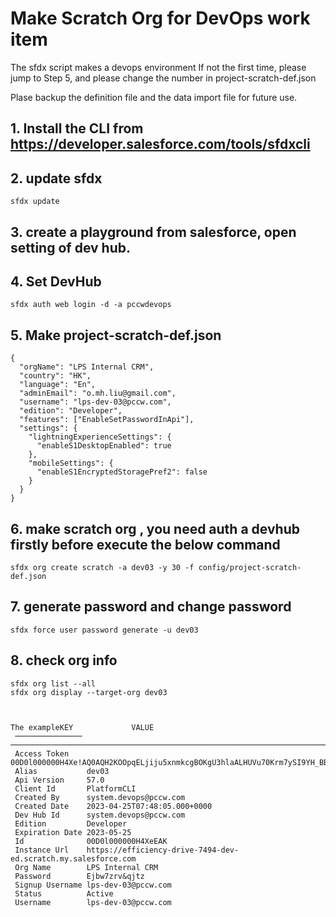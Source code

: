 # Make Scratch Org for DevOps work item

The sfdx script makes a devops environment
If not the first time, please jump to Step 5, and please change the number in project-scratch-def.json

Plase backup the definition file and the data import file for future use. 

## 1. Install the CLI from https://developer.salesforce.com/tools/sfdxcli

## 2. update sfdx
```
sfdx update
```

## 3. create a playground from salesforce, open setting of dev hub. 

## 4. Set DevHub
```
sfdx auth web login -d -a pccwdevops

```
## 5. Make project-scratch-def.json
```
{
  "orgName": "LPS Internal CRM",
  "country": "HK",
  "language": "En",
  "adminEmail": "o.mh.liu@gmail.com",
  "username": "lps-dev-03@pccw.com",
  "edition": "Developer",
  "features": ["EnableSetPasswordInApi"],
  "settings": {
    "lightningExperienceSettings": {
      "enableS1DesktopEnabled": true
    },
    "mobileSettings": {
      "enableS1EncryptedStoragePref2": false
    }
  }
}

```
## 6. make scratch org , you need auth a devhub firstly before execute the below command 
```
sfdx org create scratch -a dev03 -y 30 -f config/project-scratch-def.json
```

## 7. generate password and change password
```
sfdx force user password generate -u dev03
```

## 8. check org info 
```
sfdx org list --all
sfdx org display --target-org dev03



The exampleKEY             VALUE                                                                                                            
 ─────────────── ──────────────────────────────────────────────────────────────────────────────────────────────────────────────── 
 Access Token    00D0l000000H4Xe!AQ0AQH2KOOpqELjiju5xnmkcgBOKgU3hlaALHUVu70Krm7ySI9YH_BBW.OS5h5Uoruqnq7830rZ9xcIhECALvU2ore1X9qht 
 Alias           dev03                                                                                                            
 Api Version     57.0                                                                                                             
 Client Id       PlatformCLI                                                                                                      
 Created By      system.devops@pccw.com                                                                                           
 Created Date    2023-04-25T07:48:05.000+0000                                                                                     
 Dev Hub Id      system.devops@pccw.com                                                                                           
 Edition         Developer                                                                                                        
 Expiration Date 2023-05-25                                                                                                       
 Id              00D0l000000H4XeEAK                                                                                               
 Instance Url    https://efficiency-drive-7494-dev-ed.scratch.my.salesforce.com                                                   
 Org Name        LPS Internal CRM                                                                                                 
 Password        Ejbw7zrv&qjtz                                                                                                    
 Signup Username lps-dev-03@pccw.com                                                                                              
 Status          Active                                                                                                           
 Username        lps-dev-03@pccw.com      



```

